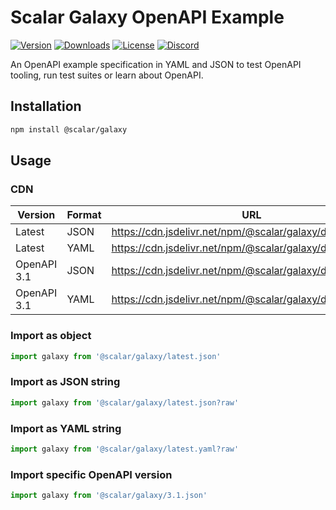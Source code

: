 # Scalar Galaxy OpenAPI Example

[![Version](https://img.shields.io/npm/v/%40scalar/galaxy)](https://www.npmjs.com/package/@scalar/galaxy)
[![Downloads](https://img.shields.io/npm/dm/%40scalar/galaxy)](https://www.npmjs.com/package/@scalar/galaxy)
[![License](https://img.shields.io/npm/l/%40scalar%2Fgalaxy)](https://www.npmjs.com/package/@scalar/galaxy)
[![Discord](https://img.shields.io/discord/1135330207960678410?style=flat&color=5865F2)](https://discord.gg/scalar)

An OpenAPI example specification in YAML and JSON to test OpenAPI tooling, run test suites or learn about OpenAPI.

## Installation

```bash
npm install @scalar/galaxy
```

## Usage

### CDN

| Version     | Format | URL                                                          |
| ----------- | ------ | ------------------------------------------------------------ |
| Latest      | JSON   | https://cdn.jsdelivr.net/npm/@scalar/galaxy/dist/latest.yaml |
| Latest      | YAML   | https://cdn.jsdelivr.net/npm/@scalar/galaxy/dist/latest.yaml |
| OpenAPI 3.1 | JSON   | https://cdn.jsdelivr.net/npm/@scalar/galaxy/dist/3.1.json    |
| OpenAPI 3.1 | YAML   | https://cdn.jsdelivr.net/npm/@scalar/galaxy/dist/3.1.yaml    |

### Import as object

```ts
import galaxy from '@scalar/galaxy/latest.json'
```

### Import as JSON string

```ts
import galaxy from '@scalar/galaxy/latest.json?raw'
```

### Import as YAML string

```ts
import galaxy from '@scalar/galaxy/latest.yaml?raw'
```

### Import specific OpenAPI version

```ts
import galaxy from '@scalar/galaxy/3.1.json'
```
